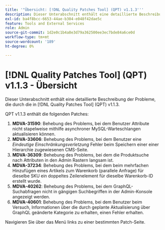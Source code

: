 ```yaml
---
title: '"Übersicht: [!DNL Quality Patches Tool] (QPT) v1.1.3'''
description: Dieser Unterabschnitt enthält eine detaillierte Beschreibung der Probleme, die durch die in [!DNL Quality Patches Tool] (QPT) v1.1.3.
exl-id: ba4f8bcc-6653-44ae-b304-e048f42dae5c
feature: Tools and External Services
role: Admin
source-git-commit: 1d2e0c1b4a8e3d79a362500ee3ec7bde84a6ce0d
workflow-type: tm+mt
source-wordcount: '189'
ht-degree: 0%

---
```


# [!DNL Quality Patches Tool] (QPT) v1.1.3 - Übersicht

Dieser Unterabschnitt enthält eine detaillierte Beschreibung der Probleme, die durch die in [!DNL Quality Patches Tool] (QPT) v1.1.3.

QPT v1.1.3 enthält die folgenden Patches:

1. **MDVA-31590**: Behebung des Problems, bei dem Benutzer Attribute nicht stapelweise mithilfe asynchroner MySQL-Warteschlangen aktualisieren können.
1. **MDVA-33606**: Behebung des Problems, bei dem Benutzer eine *Eindeutige Einschränkungsverletzung* Fehler beim Speichern einer einer Hierarchie zugewiesenen CMS-Seite.
1. **MDVA-36309**: Behebung des Problems, bei dem die Produktsuche nach Attributen in den Admin Rastern langsam ist.
1. **MDVA-37234**: Behebung des Problems, bei dem beim mehrfachen Hinzufügen eines Artikels zum Warenkorb (parallele Anfrage) für dieselbe SKU ein doppeltes Zeilenelement für dieselbe Warenkorb-ID erstellt wurde.
1. **MDVA-40262**: Behebung des Problems, bei dem GraphQL-Suchabfragen nicht in gängigen Suchbegriffen in der Admin-Konsole angezeigt werden.
1. **MDVA-40601**: Behebung des Problems, bei dem Benutzer beim Versuch, Informationen über die durch geplante Aktualisierung über GraphQL geänderte Kategorie zu erhalten, einen Fehler erhalten.

Navigieren Sie über das Menü links zu einer bestimmten Patch-Seite.
